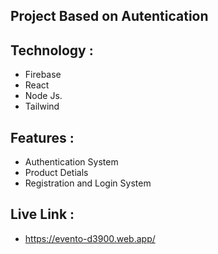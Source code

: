 
## Project Based on Autentication

## Technology : 
- Firebase
- React
- Node Js.
- Tailwind

  
## Features :
- Authentication System
- Product Detials
- Registration and Login System

## Live Link : 
- https://evento-d3900.web.app/
